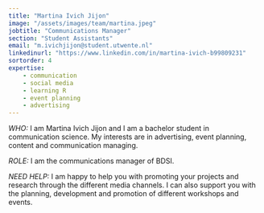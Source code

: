 ```yaml
---
title: "Martina Ivich Jijon"
image: "/assets/images/team/martina.jpeg"
jobtitle: "Communications Manager"
section: "Student Assistants"
email: "m.ivichjijon@student.utwente.nl"
linkedinurl: "https://www.linkedin.com/in/martina-ivich-b99809231"
sortorder: 4
expertise:
    - communication
    - social media
    - learning R
    - event planning
    - advertising
---
```


_WHO:_ I am Martina Ivich Jijon and I am a bachelor student in communication science. My interests are in advertising, event planning, content and communication managing. 

_ROLE:_ I am the communications manager of BDSI.

_NEED HELP:_ I am happy to help you with promoting your projects and research through the different media channels. I can also support you with the planning, development and promotion of different workshops and events.